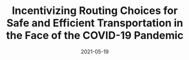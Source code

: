 ---
title: "Incentivizing Routing Choices for Safe and Efficient Transportation in the Face of the COVID-19 Pandemic"
collection: talks
type: "Talk"
permalink: /talks/2021-05-19-incentivizing-routing-choices-for-safe-and-efficient-transportation-in-the-face-of-the-covid-19-pandemic
venue: "International Control Conference on Cyber-Physical Systems 2021 (ICCPS)"
date: 2021-05-19
location: "Virtual"
---